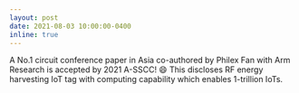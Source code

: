 ```yaml
---
layout: post
date: 2021-08-03 10:00:00-0400
inline: true
---
```


A No.1 circuit conference paper in Asia co-authored by Philex Fan with Arm Research is accepted by 2021 A-SSCC! :smile: This discloses RF energy harvesting IoT tag with computing capability which enables 1-trillion IoTs.